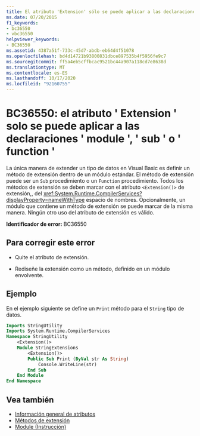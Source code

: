 ```yaml
---
title: El atributo 'Extension' sólo se puede aplicar a las declaraciones 'Module', 'Sub' o 'Function'
ms.date: 07/20/2015
f1_keywords:
- bc36550
- vbc36550
helpviewer_keywords:
- BC36550
ms.assetid: 4387a51f-733c-45d7-abdb-eb64d4f51078
ms.openlocfilehash: bd4d14721b93800831dbce897535b4f5956fe9c7
ms.sourcegitcommit: ff5a4eb5cffbcac9521bc44a907a118cd7e8638d
ms.translationtype: MT
ms.contentlocale: es-ES
ms.lasthandoff: 10/17/2020
ms.locfileid: "92160755"
---
```

# <a name="bc36550-extension-attribute-can-be-applied-only-to-module-sub-or-function-declarations"></a>BC36550: el atributo ' Extension ' solo se puede aplicar a las declaraciones ' module ', ' sub ' o ' function '

La única manera de extender un tipo de datos en Visual Basic es definir un método de extensión dentro de un módulo estándar. El método de extensión puede ser un `Sub` procedimiento o un `Function` procedimiento. Todos los métodos de extensión se deben marcar con el atributo `<Extension()>` de extensión,, del <xref:System.Runtime.CompilerServices?displayProperty=nameWithType> espacio de nombres. Opcionalmente, un módulo que contiene un método de extensión se puede marcar de la misma manera. Ningún otro uso del atributo de extensión es válido.

**Identificador de error:** BC36550

## <a name="to-correct-this-error"></a>Para corregir este error

- Quite el atributo de extensión.

- Rediseñe la extensión como un método, definido en un módulo envolvente.

## <a name="example"></a>Ejemplo

En el ejemplo siguiente se define un `Print` método para el `String` tipo de datos.

```vb
Imports StringUtility
Imports System.Runtime.CompilerServices
Namespace StringUtility
    <Extension()>
    Module StringExtensions
        <Extension()>
        Public Sub Print (ByVal str As String)
            Console.WriteLine(str)
        End Sub
    End Module
End Namespace
```

## <a name="see-also"></a>Vea también

- [Información general de atributos](../../programming-guide/concepts/attributes/index.md)
- [Métodos de extensión](../../programming-guide/language-features/procedures/extension-methods.md)
- [Module (Instrucción)](../statements/module-statement.md)
